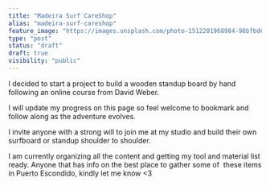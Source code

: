 ```yaml
---
title: "Madeira Surf CareShop"
alias: "madeira-surf-careshop"
feature_image: "https://images.unsplash.com/photo-1512201968984-98bfbd615d70?crop=entropy&cs=tinysrgb&fit=max&fm=jpg&ixid=MnwxMTc3M3wwfDF8c2VhcmNofDF8fHdvb2QlMjBzdXJmYm9hcmR8ZW58MHx8fHwxNjc3NjE2MTI5&ixlib=rb-4.0.3&q=80&w=2000"
type: "post"
status: "draft"
draft: true
visibility: "public"
---
```


<p>I decided to start a project to build a wooden standup board by hand following an online course from David Weber.</p><p>I will update my progress on this page so feel welcome to bookmark and follow along as the adventure evolves.</p><p>I invite anyone with a strong will to join me at my studio and build their own surfboard or standup shoulder to shoulder.</p><p>I am currently organizing all the content and getting my tool and material list ready. Anyone that has info on the best place to gather some of  these items in Puerto Escondido, kindly let me know &lt;3</p>
<figure class="kg-card kg-image-card">
<a src="__GHOST_URL__/content/images/2023/02/E0E529E8-26AA-4FB5-9F3C-E1812E229DDF.jpeg" class="kg-image" alt loading="lazy" width="320" height="293">
</figure>
<figure class="kg-card kg-image-card">
<a src="__GHOST_URL__/content/images/2023/02/1E631C5F-A9FB-4129-A1A1-8E721FC26A3A.jpeg" class="kg-image" alt loading="lazy" width="267" height="320">
</figure>
